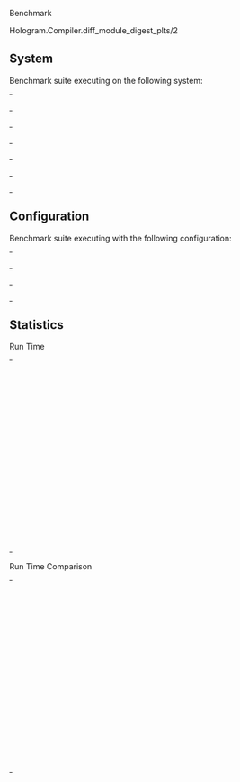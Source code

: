 Benchmark

Hologram.Compiler.diff_module_digest_plts/2

## System

Benchmark suite executing on the following system:

<table style="width: 1%">
  <tr>
    <th style="width: 1%; white-space: nowrap">Operating System</th>
    <td>macOS</td>
  </tr><tr>
    <th style="white-space: nowrap">CPU Information</th>
    <td style="white-space: nowrap">Apple M1 Pro</td>
  </tr><tr>
    <th style="white-space: nowrap">Number of Available Cores</th>
    <td style="white-space: nowrap">10</td>
  </tr><tr>
    <th style="white-space: nowrap">Available Memory</th>
    <td style="white-space: nowrap">16 GB</td>
  </tr><tr>
    <th style="white-space: nowrap">Elixir Version</th>
    <td style="white-space: nowrap">1.18.2</td>
  </tr><tr>
    <th style="white-space: nowrap">Erlang Version</th>
    <td style="white-space: nowrap">27.2.4</td>
  </tr>
</table>

## Configuration

Benchmark suite executing with the following configuration:

<table style="width: 1%">
  <tr>
    <th style="width: 1%">:time</th>
    <td style="white-space: nowrap">10 s</td>
  </tr><tr>
    <th>:parallel</th>
    <td style="white-space: nowrap">1</td>
  </tr><tr>
    <th>:warmup</th>
    <td style="white-space: nowrap">2 s</td>
  </tr>
</table>

## Statistics



Run Time

<table style="width: 1%">
  <tr>
    <th>Name</th>
    <th style="text-align: right">IPS</th>
    <th style="text-align: right">Average</th>
    <th style="text-align: right">Devitation</th>
    <th style="text-align: right">Median</th>
    <th style="text-align: right">99th&nbsp;%</th>
  </tr>

  <tr>
    <td style="white-space: nowrap">100% modules removed</td>
    <td style="white-space: nowrap; text-align: right">3.39 K</td>
    <td style="white-space: nowrap; text-align: right">295.22 &micro;s</td>
    <td style="white-space: nowrap; text-align: right">&plusmn;13.76%</td>
    <td style="white-space: nowrap; text-align: right">287.58 &micro;s</td>
    <td style="white-space: nowrap; text-align: right">370.74 &micro;s</td>
  </tr>

  <tr>
    <td style="white-space: nowrap">100% modules added</td>
    <td style="white-space: nowrap; text-align: right">3.24 K</td>
    <td style="white-space: nowrap; text-align: right">308.24 &micro;s</td>
    <td style="white-space: nowrap; text-align: right">&plusmn;15.14%</td>
    <td style="white-space: nowrap; text-align: right">299.71 &micro;s</td>
    <td style="white-space: nowrap; text-align: right">406.19 &micro;s</td>
  </tr>

  <tr>
    <td style="white-space: nowrap">33% added, 33% removed, 34% updated</td>
    <td style="white-space: nowrap; text-align: right">1.61 K</td>
    <td style="white-space: nowrap; text-align: right">620.42 &micro;s</td>
    <td style="white-space: nowrap; text-align: right">&plusmn;7.63%</td>
    <td style="white-space: nowrap; text-align: right">616.71 &micro;s</td>
    <td style="white-space: nowrap; text-align: right">775.16 &micro;s</td>
  </tr>

  <tr>
    <td style="white-space: nowrap">1% added, 1% removed, 1% updated</td>
    <td style="white-space: nowrap; text-align: right">1.10 K</td>
    <td style="white-space: nowrap; text-align: right">911.04 &micro;s</td>
    <td style="white-space: nowrap; text-align: right">&plusmn;5.44%</td>
    <td style="white-space: nowrap; text-align: right">909.33 &micro;s</td>
    <td style="white-space: nowrap; text-align: right">1024.64 &micro;s</td>
  </tr>

  <tr>
    <td style="white-space: nowrap">1 module updated</td>
    <td style="white-space: nowrap; text-align: right">1.10 K</td>
    <td style="white-space: nowrap; text-align: right">911.94 &micro;s</td>
    <td style="white-space: nowrap; text-align: right">&plusmn;4.51%</td>
    <td style="white-space: nowrap; text-align: right">900.58 &micro;s</td>
    <td style="white-space: nowrap; text-align: right">1034.11 &micro;s</td>
  </tr>

  <tr>
    <td style="white-space: nowrap">1 module removed</td>
    <td style="white-space: nowrap; text-align: right">1.10 K</td>
    <td style="white-space: nowrap; text-align: right">912.60 &micro;s</td>
    <td style="white-space: nowrap; text-align: right">&plusmn;4.36%</td>
    <td style="white-space: nowrap; text-align: right">903.54 &micro;s</td>
    <td style="white-space: nowrap; text-align: right">1041.03 &micro;s</td>
  </tr>

  <tr>
    <td style="white-space: nowrap">10 added, 10 removed, 10 updated</td>
    <td style="white-space: nowrap; text-align: right">1.10 K</td>
    <td style="white-space: nowrap; text-align: right">913.12 &micro;s</td>
    <td style="white-space: nowrap; text-align: right">&plusmn;11.76%</td>
    <td style="white-space: nowrap; text-align: right">897.25 &micro;s</td>
    <td style="white-space: nowrap; text-align: right">1129.94 &micro;s</td>
  </tr>

  <tr>
    <td style="white-space: nowrap">100% modules updated</td>
    <td style="white-space: nowrap; text-align: right">1.08 K</td>
    <td style="white-space: nowrap; text-align: right">924.18 &micro;s</td>
    <td style="white-space: nowrap; text-align: right">&plusmn;14.09%</td>
    <td style="white-space: nowrap; text-align: right">909.17 &micro;s</td>
    <td style="white-space: nowrap; text-align: right">1098.33 &micro;s</td>
  </tr>

  <tr>
    <td style="white-space: nowrap">3 added, 3 removed, 3 updated</td>
    <td style="white-space: nowrap; text-align: right">1.08 K</td>
    <td style="white-space: nowrap; text-align: right">928.01 &micro;s</td>
    <td style="white-space: nowrap; text-align: right">&plusmn;14.70%</td>
    <td style="white-space: nowrap; text-align: right">908.52 &micro;s</td>
    <td style="white-space: nowrap; text-align: right">1171.98 &micro;s</td>
  </tr>

  <tr>
    <td style="white-space: nowrap">no module changes</td>
    <td style="white-space: nowrap; text-align: right">1.07 K</td>
    <td style="white-space: nowrap; text-align: right">935.81 &micro;s</td>
    <td style="white-space: nowrap; text-align: right">&plusmn;9.28%</td>
    <td style="white-space: nowrap; text-align: right">921.21 &micro;s</td>
    <td style="white-space: nowrap; text-align: right">1094.55 &micro;s</td>
  </tr>

  <tr>
    <td style="white-space: nowrap">1 added, 1 removed, 1 updated</td>
    <td style="white-space: nowrap; text-align: right">1.07 K</td>
    <td style="white-space: nowrap; text-align: right">938.33 &micro;s</td>
    <td style="white-space: nowrap; text-align: right">&plusmn;4.81%</td>
    <td style="white-space: nowrap; text-align: right">926.92 &micro;s</td>
    <td style="white-space: nowrap; text-align: right">1068.74 &micro;s</td>
  </tr>

  <tr>
    <td style="white-space: nowrap">1 module added</td>
    <td style="white-space: nowrap; text-align: right">1.06 K</td>
    <td style="white-space: nowrap; text-align: right">944.25 &micro;s</td>
    <td style="white-space: nowrap; text-align: right">&plusmn;4.80%</td>
    <td style="white-space: nowrap; text-align: right">933.04 &micro;s</td>
    <td style="white-space: nowrap; text-align: right">1069.25 &micro;s</td>
  </tr>

</table>


Run Time Comparison

<table style="width: 1%">
  <tr>
    <th>Name</th>
    <th style="text-align: right">IPS</th>
    <th style="text-align: right">Slower</th>
  <tr>
    <td style="white-space: nowrap">100% modules removed</td>
    <td style="white-space: nowrap;text-align: right">3.39 K</td>
    <td>&nbsp;</td>
  </tr>

  <tr>
    <td style="white-space: nowrap">100% modules added</td>
    <td style="white-space: nowrap; text-align: right">3.24 K</td>
    <td style="white-space: nowrap; text-align: right">1.04x</td>
  </tr>

  <tr>
    <td style="white-space: nowrap">33% added, 33% removed, 34% updated</td>
    <td style="white-space: nowrap; text-align: right">1.61 K</td>
    <td style="white-space: nowrap; text-align: right">2.1x</td>
  </tr>

  <tr>
    <td style="white-space: nowrap">1% added, 1% removed, 1% updated</td>
    <td style="white-space: nowrap; text-align: right">1.10 K</td>
    <td style="white-space: nowrap; text-align: right">3.09x</td>
  </tr>

  <tr>
    <td style="white-space: nowrap">1 module updated</td>
    <td style="white-space: nowrap; text-align: right">1.10 K</td>
    <td style="white-space: nowrap; text-align: right">3.09x</td>
  </tr>

  <tr>
    <td style="white-space: nowrap">1 module removed</td>
    <td style="white-space: nowrap; text-align: right">1.10 K</td>
    <td style="white-space: nowrap; text-align: right">3.09x</td>
  </tr>

  <tr>
    <td style="white-space: nowrap">10 added, 10 removed, 10 updated</td>
    <td style="white-space: nowrap; text-align: right">1.10 K</td>
    <td style="white-space: nowrap; text-align: right">3.09x</td>
  </tr>

  <tr>
    <td style="white-space: nowrap">100% modules updated</td>
    <td style="white-space: nowrap; text-align: right">1.08 K</td>
    <td style="white-space: nowrap; text-align: right">3.13x</td>
  </tr>

  <tr>
    <td style="white-space: nowrap">3 added, 3 removed, 3 updated</td>
    <td style="white-space: nowrap; text-align: right">1.08 K</td>
    <td style="white-space: nowrap; text-align: right">3.14x</td>
  </tr>

  <tr>
    <td style="white-space: nowrap">no module changes</td>
    <td style="white-space: nowrap; text-align: right">1.07 K</td>
    <td style="white-space: nowrap; text-align: right">3.17x</td>
  </tr>

  <tr>
    <td style="white-space: nowrap">1 added, 1 removed, 1 updated</td>
    <td style="white-space: nowrap; text-align: right">1.07 K</td>
    <td style="white-space: nowrap; text-align: right">3.18x</td>
  </tr>

  <tr>
    <td style="white-space: nowrap">1 module added</td>
    <td style="white-space: nowrap; text-align: right">1.06 K</td>
    <td style="white-space: nowrap; text-align: right">3.2x</td>
  </tr>

</table>